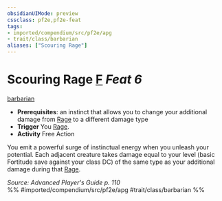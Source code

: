 ```yaml
---
obsidianUIMode: preview
cssclass: pf2e,pf2e-feat
tags:
- imported/compendium/src/pf2e/apg
- trait/class/barbarian
aliases: ["Scouring Rage"]
---
```

# Scouring Rage  [F](chapter-9-playing-the-game.md#Actions "Free Action") *Feat 6*  
[barbarian](rules/traits/barbarian.md)  

- **Prerequisites**: an instinct that allows you to change your additional damage from [Rage](rules/actions/rage.md) to a different damage type
- **Trigger** You [Rage](rules/actions/rage.md).
- **Activity** Free Action

You emit a powerful surge of instinctual energy when you unleash your potential. Each adjacent creature takes damage equal to your level (basic Fortitude save against your class DC) of the same type as your additional damage during that [Rage](rules/actions/rage.md).

*Source: Advanced Player's Guide p. 110*  
%% #imported/compendium/src/pf2e/apg #trait/class/barbarian %%